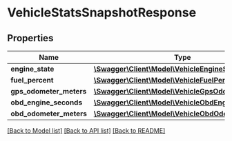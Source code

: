 # VehicleStatsSnapshotResponse

## Properties
Name | Type | Description | Notes
------------ | ------------- | ------------- | -------------
**engine_state** | [**\Swagger\Client\Model\VehicleEngineState**](VehicleEngineState.md) |  | [optional] 
**fuel_percent** | [**\Swagger\Client\Model\VehicleFuelPercent**](VehicleFuelPercent.md) |  | [optional] 
**gps_odometer_meters** | [**\Swagger\Client\Model\VehicleGpsOdometerMeters**](VehicleGpsOdometerMeters.md) |  | [optional] 
**obd_engine_seconds** | [**\Swagger\Client\Model\VehicleObdEngineSeconds**](VehicleObdEngineSeconds.md) |  | [optional] 
**obd_odometer_meters** | [**\Swagger\Client\Model\VehicleObdOdometerMeters**](VehicleObdOdometerMeters.md) |  | [optional] 

[[Back to Model list]](../README.md#documentation-for-models) [[Back to API list]](../README.md#documentation-for-api-endpoints) [[Back to README]](../README.md)


